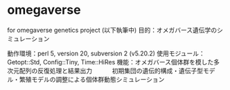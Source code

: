 # omegaverse
for omegaverse genetics project
(以下執筆中)
目的：オメガバース遺伝学のシミュレーション

動作環境：perl 5, version 20, subversion 2 (v5.20.2)
使用モジュール：Getopt::Std, Config::Tiny, Time::HiRes
機能：オメガバース個体群を模した多次元配列の反復処理と結果出力
　　　初期集団の遺伝的構成・遺伝子型モデル・繁殖モデルの調整による個体群動態シミュレーション
